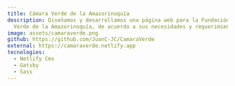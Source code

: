 ```yaml
---
title: Cámara Verde de la Amazorinoquía
description: Diseñamos y desarrollamos una página web para la Fundación Cámara
  Verde de la Amazorinoquía, de acuerdo a sus necesidades y requerimientos.
image: assets/camaraverde.png
github: https://github.com/JuanC-JC/CamaraVerde
external: https://camaraverde.netlify.app
tecnologies:
  - Netlify Cms
  - Gatsby
  - Sass
---
```

